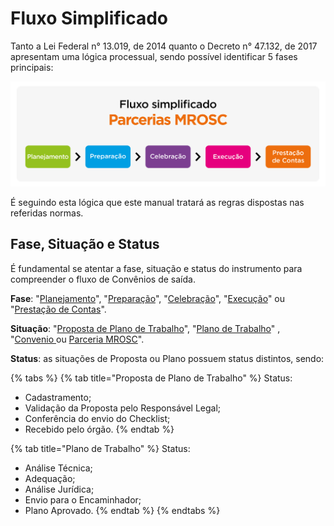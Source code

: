 # Fluxo Simplificado

Tanto a Lei Federal n° 13.019, de 2014 quanto o Decreto n° 47.132, de 2017 apresentam uma lógica processual, sendo possível identificar 5 fases principais:

![](<../../.gitbook/assets/image (511).png>)

É seguindo esta lógica que este manual tratará as regras dispostas nas referidas normas.

## Fase, Situação e Status

É fundamental se atentar a fase, situação e status do instrumento para compreender o fluxo de Convênios de saída.&#x20;

**Fase**: "[Planejamento](broken-reference)", "[Preparação](broken-reference)", "[Celebração](broken-reference)", "[Execução](broken-reference)" ou "[Prestação de Contas](broken-reference)".

**Situação**: "[Proposta de Plano de Trabalho](broken-reference)", "[Plano de Trabalho](broken-reference)" , "[Convenio ](broken-reference)ou [Parceria MROSC](broken-reference)".

**Status**: as situações de Proposta ou Plano possuem status distintos, sendo:

{% tabs %}
{% tab title="Proposta de Plano de Trabalho" %}
Status:

* Cadastramento;
* Validação da Proposta pelo Responsável Legal;
* Conferência do envio do Checklist;
* Recebido pelo órgão.
{% endtab %}

{% tab title="Plano de Trabalho" %}
Status:

* Análise Técnica;
* Adequação;
* Análise Jurídica;
* Envio para o Encaminhador;
* Plano Aprovado.
{% endtab %}
{% endtabs %}
